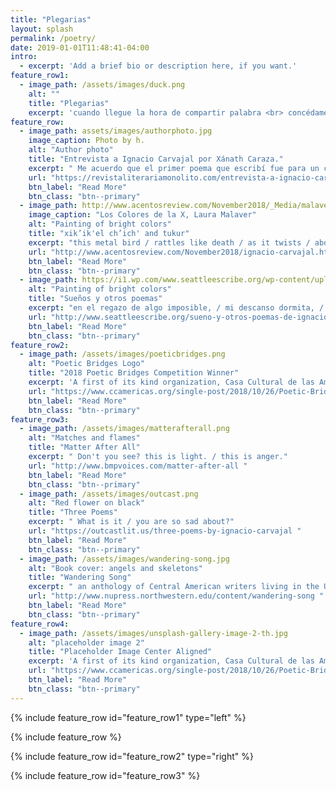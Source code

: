 ```yaml
---
title: "Plegarias"
layout: splash
permalink: /poetry/
date: 2019-01-01T11:48:41-04:00
intro: 
  - excerpt: 'Add a brief bio or description here, if you want.'
feature_row1:
  - image_path: /assets/images/duck.png
    alt: ""
    title: "Plegarias"
    excerpt: 'cuando llegue la hora de compartir palabra <br> concédame la brevedad, la sutileza. <br><br> 2019.'
feature_row:
  - image_path: assets/images/authorphoto.jpg
    image_caption: Photo by h.
    alt: "Author photo"
    title: "Entrevista a Ignacio Carvajal por Xánath Caraza."
    excerpt: " Me acuerdo que el primer poema que escribí fue para un concurso en el cole. Empezaba “las rosas son rojas, las violetas azules.” Era un poema de amor."
    url: "https://revistaliterariamonolito.com/entrevista-a-ignacio-carvajal-por-xanath-caraza/"
    btn_label: "Read More"
    btn_class: "btn--primary"
  - image_path: http://www.acentosreview.com/November2018/_Media/malaverlaupainting_hr.jpeg
    image_caption: "Los Colores de la X, Laura Malaver"
    alt: "Painting of bright colors"
    title: "xik’ik'el ch’ich' and tukur"
    excerpt: "this metal bird / rattles like death / as it twists / above the midwest / solace."
    url: "http://www.acentosreview.com/November2018/ignacio-carvajal.html"
    btn_label: "Read More"
    btn_class: "btn--primary"
  - image_path: https://i1.wp.com/www.seattleescribe.org/wp-content/uploads/2016/11/cropped-squarelogo.jpg
    alt: "Painting of bright colors"
    title: "Sueños y otros poemas"
    excerpt: "en el regazo de algo imposible, / mi descanso dormita, / babea, casi ronca."
    url: "http://www.seattleescribe.org/sueno-y-otros-poemas-de-ignacio-carvajal/ "
    btn_label: "Read More"
    btn_class: "btn--primary"
feature_row2:
  - image_path: /assets/images/poeticbridges.png
    alt: "Poetic Bridges Logo"
    title: "2018 Poetic Bridges Competition Winner"
    excerpt: 'A first of its kind organization, Casa Cultural de las Americas (CCA) seeks to preserve and foster the diverse culture and arts of the Americas within the United States.'
    url: "https://www.ccamericas.org/single-post/2018/10/26/Poetic-Bridges-Awards2018 "
    btn_label: "Read More"
    btn_class: "btn--primary"
feature_row3:
  - image_path: /assets/images/matterafterall.png
    alt: "Matches and flames"
    title: "Matter After All"
    excerpt: " Don't you see? this is light. / this is anger."
    url: "http://www.bmpvoices.com/matter-after-all "
    btn_label: "Read More"
    btn_class: "btn--primary"
  - image_path: /assets/images/outcast.png
    alt: "Red flower on black"
    title: "Three Poems"
    excerpt: " What is it / you are so sad about?"
    url: "https://outcastlit.us/three-poems-by-ignacio-carvajal "
    btn_label: "Read More"
    btn_class: "btn--primary"
  - image_path: /assets/images/wandering-song.jpg
    alt: "Book cover: angels and skeletons"
    title: "Wandering Song"
    excerpt: " an anthology of Central American writers living in the United States."
    url: "http://www.nupress.northwestern.edu/content/wandering-song "
    btn_label: "Read More"
    btn_class: "btn--primary"
feature_row4:
  - image_path: /assets/images/unsplash-gallery-image-2-th.jpg
    alt: "placeholder image 2"
    title: "Placeholder Image Center Aligned"
    excerpt: 'A first of its kind organization, Casa Cultural de las Americas (CCA) seeks to preserve and foster the diverse culture and arts of the Americas within the United States.'
    url: "https://www.ccamericas.org/single-post/2018/10/26/Poetic-Bridges-Awards2018 "
    btn_label: "Read More"
    btn_class: "btn--primary"
---
```


{% include feature_row id="feature_row1" type="left" %}

{% include feature_row %}

{% include feature_row id="feature_row2" type="right" %}

{% include feature_row id="feature_row3" %}
